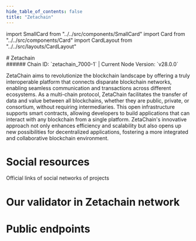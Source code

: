 ```yaml
---
hide_table_of_contents: false
title: "Zetachain"
---
```


import SmallCard from "../../src/components/SmallCard"
import Card from "../../src/components/Card"
import CardLayout from "../../src/layouts/CardLayout"

<div class="h1-with-icon icon-zetachain">
# Zetachain
</div>
###### Chain ID: `zetachain_7000-1` | Current Node Version: `v28.0.0`


ZetaChain aims to revolutionize the blockchain landscape by offering a truly interoperable platform that connects disparate blockchain networks, enabling seamless communication and transactions across different ecosystems. As a multi-chain protocol, ZetaChain facilitates the transfer of data and value between all blockchains, whether they are public, private, or consortium, without requiring intermediaries. This open infrastructure supports smart contracts, allowing developers to build applications that can interact with any blockchain from a single platform. ZetaChain's innovative approach not only enhances efficiency and scalability but also opens up new possibilities for decentralized applications, fostering a more integrated and collaborative blockchain environment.

# Social resources
Official links of social networks of projects

<CardLayout autoFitEnabled={false}>
    <SmallCard to="https://www.zetachain.com/" header={{label: "Website", translateId: "social-telegram"}} iconPath="img/website-icon.svg"/>
    <SmallCard to="https://github.com/zeta-chain" header={{label: "GitHub", translateId: "social-telegram"}} iconPath="img/github-icon.svg"/>
    <SmallCard to="https://discord.gg/zetachain" header={{label: "Discord", translateId: "social-telegram"}} iconPath="img/discord-icon.svg"/>
    <SmallCard to="https://twitter.com/zetablockchain" header={{label: "X", translateId: "social-telegram"}} iconPath="img/x-icon.svg"/>
    <SmallCard to="https://t.me/zetachainofficial" header={{label: "Telegram", translateId: "social-telegram"}} iconPath="img/telegram-icon.svg"/>
</CardLayout>

# Our validator in Zetachain network

<CardLayout autoFitEnabled={true}>
    <Card
        to="https://zetachain.explorers.guru/validator/zetavaloper1r66jlz6qvq74apsx4r5696jkrusn5uvvvcgvn9"
        header={{
            label: "[NODERS]TEAM",
            translateId: "development-setup",
        }}
        body={{
            label: "Trusted blockchain validator",
        }}
        iconPath="img/kotlin-icon.svg"
    />
</CardLayout>

# Public endpoints 

<CardLayout autoFitEnabled={true}>
    <SmallCard to="https://zetachain-rpc.noders.services" header={{label: "RPC Endpoint", translateId: "rpc-endpoint"}}/>
    <SmallCard to="https://zetachain-api.noders.services" header={{label: "API Endpoint", translateId: "api-endpoint"}}/>
    <SmallCard to="https://zetachain-jsonrpc.noders.services" header={{label: "json-RPC Endpoint", translateId: "jrpc-endpoint"}}/>
    <SmallCard to="http://zetachain-grpc.noders.services:28090" header={{label: "gRPC Endpoint", translateId: "grpc-endpoint"}}/>
    <SmallCard to="https://cosmoslist.co/mainnet/zetachain" header={{label: "Cosmoslist Endpoint", translateId: "cosmoslist-endpoint"}}/>
</CardLayout>


